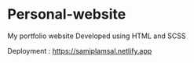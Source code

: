 # Personal-website
My portfolio website
Developed using HTML and SCSS

Deployment : https://samiplamsal.netlify.app
